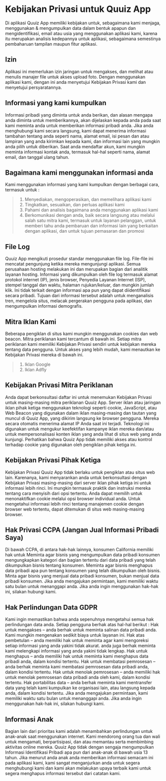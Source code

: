 # Kebijakan Privasi untuk Quuiz App
Di aplikasi Quuiz App memiliki kebijakan untuk, sebagaimana kami menjaga, menggunakan &amp; mengumpulkan data dalam bentuk apapun dan mengidentifikasi, email atau usia yang menggunakan aplikasi kami, karena itu merupakan analisis kedepannya untuk aplikasi, sebagaimana semestinya pembaharuan tampilan maupun fitur aplikasi.

## Izin
Aplikasi ini memerlukan izin jaringan untuk mengakses, dan melihat atau menulis manajer file untuk akses upload foto. Dengan menggunakan aplikasi kami, dengan ini anda menyetujui Kebijakan Privasi kami dan menyetujui persyaratannya.

## Informasi yang kami kumpulkan
Informasi pribadi yang diminta untuk anda berikan, dan alasan mengapa anda diminta untuk memberikannya, akan dijelaskan kepada anda pada saat kami meminta anda untuk memberikan informasi pribadi anda. Jika anda menghubungi kami secara langsung, kami dapat menerima informasi tambahan tentang anda seperti nama, alamat email, isi pesan dan atau lampiran yang anda kirimkan kepada kami, dan informasi lain yang mungkin anda pilih untuk diberikan. Saat anda mendaftar akun, kami mungkin meminta informasi kontak anda, termasuk hal-hal seperti nama, alamat email, dan tanggal ulang tahun.

## Bagaimana kami menggunakan informasi anda
Kami menggunakan informasi yang kami kumpulkan dengan berbagai cara, termasuk untuk :
> 1. Menyediakan, mengoperasikan, dan memelihara aplikasi kami
> 2. Tingkatkan, sesuaikan, dan perluas aplikasi kami
> 3. Pahami dan analisis bagaimana anda menggunakan aplikasi kami
> 4. Berkomunikasi dengan anda, baik secara langsung atau melalui salah satu mitra kami, termasuk untuk layanan pelanggan, untuk memberi tahu anda pembaruan dan informasi lain yang berkaitan dengan aplikasi, dan untuk tujuan pemasaran dan promosi

## File Log
Quuiz App mengikuti prosedur standar menggunakan file log. File-file ini mencatat pengunjung ketika mereka mengunjungi aplikasi. Semua perusahaan hosting melakukan ini dan merupakan bagian dari analitik layanan hosting. Informasi yang dikumpulkan oleh file log termasuk alamat protokol internet (IP), jenis browser, Penyedia Layanan Internet (ISP), stempel tanggal dan waktu, halaman rujukan/keluar, dan mungkin jumlah klik. Ini tidak terkait dengan informasi apa pun yang dapat diidentifikasi secara pribadi. Tujuan dari informasi tersebut adalah untuk menganalisis tren, mengelola situs, melacak pergerakan pengguna pada aplikasi, dan mengumpulkan informasi demografis.

## Mitra Iklan Kami
Beberapa pengiklan di situs kami mungkin menggunakan cookies dan web beacon. Mitra periklanan kami tercantum di bawah ini. Setiap mitra periklanan kami memiliki Kebijakan Privasi sendiri untuk kebijakan mereka tentang data pengguna. Untuk akses yang lebih mudah, kami menautkan ke Kebijakan Privasi mereka di bawah ini.
> 1. Iklan Google
> 2. Iklan Adfly

## Kebijakan Privasi Mitra Periklanan
Anda dapat berkonsultasi daftar ini untuk menemukan Kebijakan Privasi untuk masing-masing mitra periklanan Quuiz App. Server iklan atau jaringan iklan pihak ketiga menggunakan teknologi seperti cookie, JavaScript, atau Web Beacon yang digunakan dalam iklan masing-masing dan tautan yang muncul di Quuiz App, yang dikirim langsung ke browser pengguna. Mereka secara otomatis menerima alamat IP Anda saat ini terjadi. Teknologi ini digunakan untuk mengukur keefektifan kampanye iklan mereka dan/atau untuk mempersonalisasi konten iklan yang anda lihat di situs web yang anda kunjungi. Perhatikan bahwa Quuiz App tidak memiliki akses atau kontrol terhadap cookie yang digunakan oleh pengiklan pihak ketiga ini.

## Kebijakan Privasi Pihak Ketiga
Kebijakan Privasi Quuiz App tidak berlaku untuk pengiklan atau situs web lain. Karenanya, kami menyarankan anda untuk berkonsultasi dengan Kebijakan Privasi masing-masing dari server iklan pihak ketiga ini untuk informasi lebih rinci. Ini mungkin termasuk praktik dan instruksi mereka tentang cara menyisih dari opsi tertentu. Anda dapat memilih untuk menonaktifkan cookie melalui opsi browser individual anda. Untuk mengetahui informasi lebih rinci tentang manajemen cookie dengan browser web tertentu, dapat ditemukan di situs web masing-masing browser.

## Hak Privasi CCPA (Jangan Jual Informasi Pribadi Saya)
Di bawah CCPA, di antara hak-hak lainnya, konsumen California memiliki hak untuk Meminta agar bisnis yang mengumpulkan data pribadi konsumen mengungkapkan kategori dan bagian tertentu dari data pribadi yang telah dikumpulkan bisnis tentang konsumen. Meminta agar bisnis menghapus data pribadi apa pun tentang konsumen yang telah dikumpulkan oleh bisnis. Minta agar bisnis yang menjual data pribadi konsumen, bukan menjual data pribadi konsumen. Jika anda mengajukan permintaan, kami memiliki waktu satu bulan untuk menanggapi anda. Jika anda ingin menggunakan hak-hak ini, silakan hubungi kami.

## Hak Perlindungan Data GDPR
Kami ingin memastikan bahwa anda sepenuhnya mengetahui semua hak perlindungan data anda. Setiap pengguna berhak atas hal-hal berikut : Hak untuk mengakses – anda berhak untuk meminta salinan data pribadi anda. Kami mungkin mengenakan sedikit biaya untuk layanan ini. Hak atas pembetulan – anda memiliki hak untuk meminta agar kami mengoreksi setiap informasi yang anda yakini tidak akurat. anda juga berhak meminta kami melengkapi informasi yang anda yakini tidak lengkap. Hak untuk menghapus – anda memiliki hak untuk meminta kami menghapus data pribadi anda, dalam kondisi tertentu. Hak untuk membatasi pemrosesan – anda berhak meminta kami membatasi pemrosesan data pribadi anda, dalam kondisi tertentu. Hak untuk menolak pemrosesan – anda memiliki hak untuk menolak pemrosesan data pribadi anda oleh kami, dalam kondisi tertentu. Hak portabilitas data – anda berhak meminta kami mentransfer data yang telah kami kumpulkan ke organisasi lain, atau langsung kepada anda, dalam kondisi tertentu. Jika anda mengajukan permintaan, kami memiliki waktu satu bulan untuk menanggapi anda. Jika anda ingin menggunakan hak-hak ini, silakan hubungi kami.

## Informasi Anak
Bagian lain dari prioritas kami adalah menambahkan perlindungan untuk anak-anak saat menggunakan internet. Kami mendorong orang tua dan wali untuk mengamati, berpartisipasi, dan atau memantau serta membimbing aktivitas online mereka. Quuiz App tidak dengan sengaja mengumpulkan Informasi Identifikasi Pribadi apa pun dari anak-anak di bawah usia 13 tahun. Jika menurut anda anak anda memberikan informasi semacam ini pada aplikasi kami, kami sangat menganjurkan anda untuk segera menghubungi kami dan kami akan melakukan upaya terbaik kami untuk segera menghapus informasi tersebut dari catatan kami.
    
